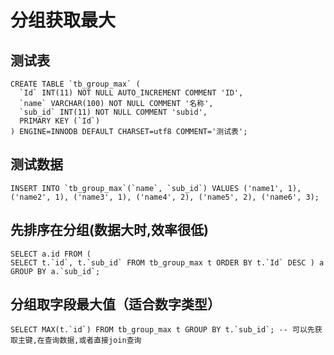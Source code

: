 ﻿# 分组获取最大

## 测试表
```
CREATE TABLE `tb_group_max` (
  `Id` INT(11) NOT NULL AUTO_INCREMENT COMMENT 'ID',
  `name` VARCHAR(100) NOT NULL COMMENT '名称',
  `sub_id` INT(11) NOT NULL COMMENT 'subid',
  PRIMARY KEY (`Id`)
) ENGINE=INNODB DEFAULT CHARSET=utf8 COMMENT='测试表';
```

## 测试数据
```
INSERT INTO `tb_group_max`(`name`, `sub_id`) VALUES ('name1', 1), ('name2', 1), ('name3', 1), ('name4', 2), ('name5', 2), ('name6', 3);
```

## 先排序在分组(数据大时,效率很低)
```
SELECT a.id FROM (
SELECT t.`id`, t.`sub_id` FROM tb_group_max t ORDER BY t.`Id` DESC ) a
GROUP BY a.`sub_id`; 
```
    
## 分组取字段最大值（适合数字类型）
```
SELECT MAX(t.`id`) FROM tb_group_max t GROUP BY t.`sub_id`; -- 可以先获取主键,在查询数据,或者直接join查询
```




